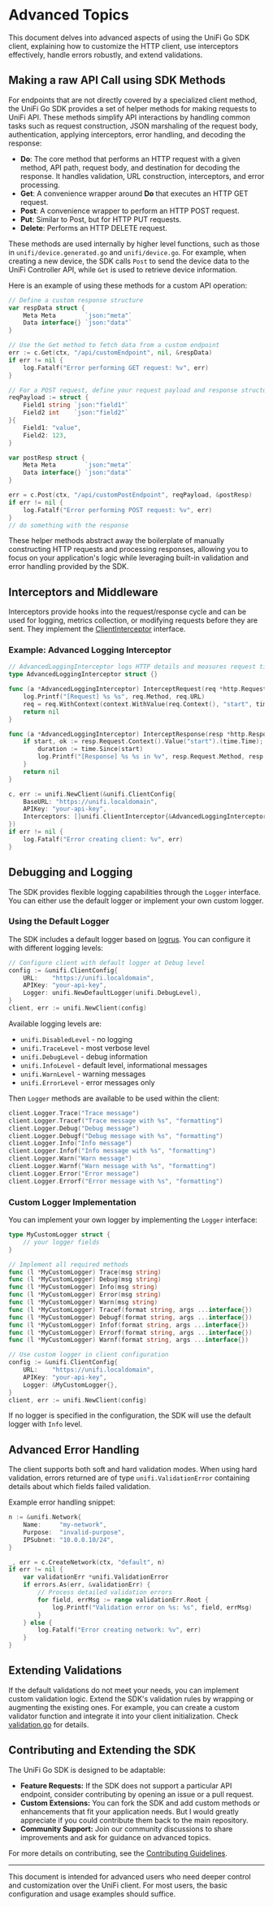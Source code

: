 # Advanced Topics

This document delves into advanced aspects of using the UniFi Go SDK client, explaining how to customize the HTTP client,
use interceptors effectively, handle errors robustly, and extend validations.

## Making a raw API Call using SDK Methods

For endpoints that are not directly covered by a specialized client method, the UniFi Go SDK provides a set of helper methods for making requests to UniFi API. These methods simplify API interactions
by handling common tasks such as request construction, JSON marshaling of the request body, authentication, applying interceptors, error handling, and decoding the response:

- **Do**: The core method that performs an HTTP request with a given method, API path, request body, and destination for decoding the response. It handles validation, URL construction, interceptors,
  and error processing.
- **Get**: A convenience wrapper around **Do** that executes an HTTP GET request.
- **Post**: A convenience wrapper to perform an HTTP POST request.
- **Put**: Similar to Post, but for HTTP PUT requests.
- **Delete**: Performs an HTTP DELETE request.

These methods are used internally by higher level functions, such as those in `unifi/device.generated.go` and `unifi/device.go`. For example, when creating a new device, the SDK calls `Post` to send
the device data to the UniFi Controller API, while `Get` is used to retrieve device information.

Here is an example of using these methods for a custom API operation:

```go
// Define a custom response structure
var respData struct {
    Meta Meta        `json:"meta"`
    Data interface{} `json:"data"`
}

// Use the Get method to fetch data from a custom endpoint
err := c.Get(ctx, "/api/customEndpoint", nil, &respData)
if err != nil {
    log.Fatalf("Error performing GET request: %v", err)
}

// For a POST request, define your request payload and response structure:
reqPayload := struct {
    Field1 string `json:"field1"`
    Field2 int    `json:"field2"`
}{
    Field1: "value",
    Field2: 123,
}

var postResp struct {
    Meta Meta        `json:"meta"`
    Data interface{} `json:"data"`
}

err = c.Post(ctx, "/api/customPostEndpoint", reqPayload, &postResp)
if err != nil {
    log.Fatalf("Error performing POST request: %v", err)
}
// do something with the response
```

These helper methods abstract away the boilerplate of manually constructing HTTP requests and processing responses, allowing you to focus on your application's logic while leveraging built-in
validation and error handling provided by the SDK.

## Interceptors and Middleware

Interceptors provide hooks into the request/response cycle and can be used for logging, metrics collection, or modifying
requests before they are sent. They implement the [ClientInterceptor](https://pkg.go.dev/github.com/paultyng/go-unifi/unifi#ClientInterceptor) interface.

### Example: Advanced Logging Interceptor

```go
// AdvancedLoggingInterceptor logs HTTP details and measures request time
type AdvancedLoggingInterceptor struct {}

func (a *AdvancedLoggingInterceptor) InterceptRequest(req *http.Request) error {
    log.Printf("[Request] %s %s", req.Method, req.URL)
    req = req.WithContext(context.WithValue(req.Context(), "start", time.Now()))
    return nil
}

func (a *AdvancedLoggingInterceptor) InterceptResponse(resp *http.Response) error {
    if start, ok := resp.Request.Context().Value("start").(time.Time); ok {
        duration := time.Since(start)
        log.Printf("[Response] %s %s in %v", resp.Request.Method, resp.Request.URL, duration)
    }
    return nil
}

c, err := unifi.NewClient(&unifi.ClientConfig{
    BaseURL: "https://unifi.localdomain",
    APIKey: "your-api-key",
    Interceptors: []unifi.ClientInterceptor{&AdvancedLoggingInterceptor{}},
})
if err != nil {
    log.Fatalf("Error creating client: %v", err)
}
```

## Debugging and Logging

The SDK provides flexible logging capabilities through the `Logger` interface. You can either use the default logger or implement your own custom logger.

### Using the Default Logger

The SDK includes a default logger based on [logrus](https://github.com/sirupsen/logrus). You can configure it with different logging levels:

```go
// Configure client with default logger at Debug level
config := &unifi.ClientConfig{
    URL:    "https://unifi.localdomain",
    APIKey: "your-api-key",
    Logger: unifi.NewDefaultLogger(unifi.DebugLevel),
}
client, err := unifi.NewClient(config)
```

Available logging levels are:
- `unifi.DisabledLevel` - no logging
- `unifi.TraceLevel` - most verbose level
- `unifi.DebugLevel` - debug information
- `unifi.InfoLevel` - default level, informational messages
- `unifi.WarnLevel` - warning messages
- `unifi.ErrorLevel` - error messages only

Then `Logger` methods are available to be used within the client:

```go
client.Logger.Trace("Trace message")
client.Logger.Tracef("Trace message with %s", "formatting")
client.Logger.Debug("Debug message")
client.Logger.Debugf("Debug message with %s", "formatting")
client.Logger.Info("Info message")
client.Logger.Infof("Info message with %s", "formatting")
client.Logger.Warn("Warn message")
client.Logger.Warnf("Warn message with %s", "formatting")
client.Logger.Error("Error message")
client.Logger.Errorf("Error message with %s", "formatting")
```

### Custom Logger Implementation

You can implement your own logger by implementing the `Logger` interface:

```go
type MyCustomLogger struct {
    // your logger fields
}

// Implement all required methods
func (l *MyCustomLogger) Trace(msg string)                              { /* implementation */ }
func (l *MyCustomLogger) Debug(msg string)                              { /* implementation */ }
func (l *MyCustomLogger) Info(msg string)                              { /* implementation */ }
func (l *MyCustomLogger) Error(msg string)                             { /* implementation */ }
func (l *MyCustomLogger) Warn(msg string)                              { /* implementation */ }
func (l *MyCustomLogger) Tracef(format string, args ...interface{})    { /* implementation */ }
func (l *MyCustomLogger) Debugf(format string, args ...interface{})    { /* implementation */ }
func (l *MyCustomLogger) Infof(format string, args ...interface{})     { /* implementation */ }
func (l *MyCustomLogger) Errorf(format string, args ...interface{})    { /* implementation */ }
func (l *MyCustomLogger) Warnf(format string, args ...interface{})     { /* implementation */ }

// Use custom logger in client configuration
config := &unifi.ClientConfig{
    URL:    "https://unifi.localdomain",
    APIKey: "your-api-key",
    Logger: &MyCustomLogger{},
}
client, err := unifi.NewClient(config)
```

If no logger is specified in the configuration, the SDK will use the default logger with `Info` level.

## Advanced Error Handling

The client supports both soft and hard validation modes. When using hard validation, errors returned are of type
`unifi.ValidationError` containing details about which fields failed validation.

Example error handling snippet:

```go
n := &unifi.Network{
    Name:     "my-network",
    Purpose:  "invalid-purpose",
    IPSubnet: "10.0.0.10/24",
}

_, err = c.CreateNetwork(ctx, "default", n)
if err != nil {
    var validationErr *unifi.ValidationError
    if errors.As(err, &validationErr) {
        // Process detailed validation errors
        for field, errMsg := range validationErr.Root {
            log.Printf("Validation error on %s: %s", field, errMsg)
        }
    } else {
        log.Fatalf("Error creating network: %v", err)
    }
}
```

## Extending Validations

If the default validations do not meet your needs, you can implement custom validation logic. Extend the SDK's validation rules by wrapping or augmenting the existing ones. For example, 
you can create a custom validator function and integrate it into your client initialization. Check [validation.go](../unifi/validation.go) for details.

## Contributing and Extending the SDK

The UniFi Go SDK is designed to be adaptable:

- **Feature Requests:** If the SDK does not support a particular API endpoint, consider contributing by opening an issue or a pull request.
- **Custom Extensions:** You can fork the SDK and add custom methods or enhancements that fit your application needs. But I would greatly appreciate if you could contribute them back to the main repository.
- **Community Support:** Join our community discussions to share improvements and ask for guidance on advanced topics.

For more details on contributing, see the [Contributing Guidelines](https://github.com/paultyng/go-unifi/blob/main/CONTRIBUTING.md).

---

This document is intended for advanced users who need deeper control and customization over the UniFi client.
For most users, the basic configuration and usage examples should suffice.

